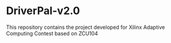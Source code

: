 # DriverPal-v2.0
This repository contains the project developed for Xilinx Adaptive Computing Contest based on ZCU104
